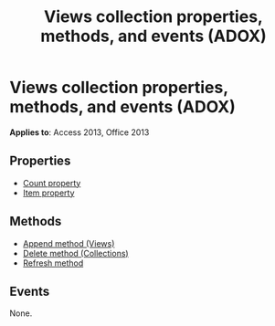 ﻿---
title: Views collection properties, methods, and events (ADOX)
TOCTitle: Views collection properties, methods, and events (ADOX)
ms:assetid: 83108c15-39f9-d82b-9617-be1938bdc2f7
ms:mtpsurl: https://msdn.microsoft.com/library/JJ249570(v=office.15)
ms:contentKeyID: 48546000
ms.date: 09/18/2015
mtps_version: v=office.15
---

# Views collection properties, methods, and events (ADOX)

**Applies to**: Access 2013, Office 2013

## Properties

- [Count property](count-property-ado.md)
- [Item property](item-property-ado.md)

## Methods

- [Append method (Views)](append-method-adox-views.md)
- [Delete method (Collections)](delete-method-adox-collections.md)
- [Refresh method](refresh-method-ado.md)

## Events

None.

